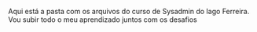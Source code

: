 Aqui está a pasta com os arquivos do curso de Sysadmin do Iago Ferreira. Vou subir todo o meu aprendizado juntos com os desafios